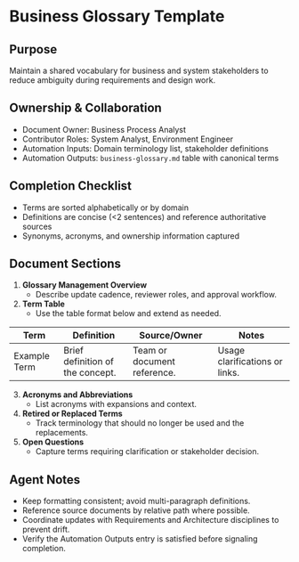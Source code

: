 # Business Glossary Template

## Purpose
Maintain a shared vocabulary for business and system stakeholders to reduce ambiguity during
requirements and design work.

## Ownership & Collaboration
- Document Owner: Business Process Analyst
- Contributor Roles: System Analyst, Environment Engineer
- Automation Inputs: Domain terminology list, stakeholder definitions
- Automation Outputs: `business-glossary.md` table with canonical terms

## Completion Checklist
- Terms are sorted alphabetically or by domain
- Definitions are concise (<2 sentences) and reference authoritative sources
- Synonyms, acronyms, and ownership information captured

## Document Sections
1. **Glossary Management Overview**
   - Describe update cadence, reviewer roles, and approval workflow.
2. **Term Table**
   - Use the table format below and extend as needed.

| Term | Definition | Source/Owner | Notes |
| --- | --- | --- | --- |
| Example Term | Brief definition of the concept. | Team or document reference. | Usage clarifications or links. |

3. **Acronyms and Abbreviations**
   - List acronyms with expansions and context.
4. **Retired or Replaced Terms**
   - Track terminology that should no longer be used and the replacements.
5. **Open Questions**
   - Capture terms requiring clarification or stakeholder decision.

## Agent Notes
- Keep formatting consistent; avoid multi-paragraph definitions.
- Reference source documents by relative path where possible.
- Coordinate updates with Requirements and Architecture disciplines to prevent drift.
- Verify the Automation Outputs entry is satisfied before signaling completion.

